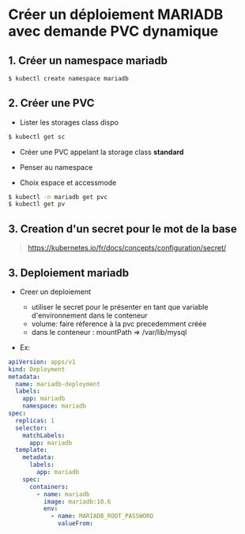 # Créer un déploiement MARIADB avec demande PVC dynamique


## 1. Créer un namespace mariadb

```bash
$ kubectl create namespace mariadb
```


## 2. Créer une PVC 

- Lister les storages class dispo

```bash
$ kubectl get sc
```

- Créer une PVC appelant la storage class **standard**

- Penser au namespace

- Choix espace et accessmode


```bash
$ kubectl -n mariadb get pvc
$ kubectl get pv
```

## 3. Creation d'un secret pour le mot de la base

> https://kubernetes.io/fr/docs/concepts/configuration/secret/

## 3. Deploiement mariadb

- Creer un deploiement
    - utiliser le secret pour le présenter en tant que variable d'environnement dans le conteneur
    - volume: faire réference à la pvc precedemment créée
    - dans le conteneur : mountPath => /var/lib/mysql

- Ex:

```yaml
apiVersion: apps/v1
kind: Deployment
metadata:
  name: mariadb-deployment
  labels:
    app: mariadb
    namespace: mariadb
spec:
  replicas: 1
  selector:
    matchLabels:
      app: mariadb
  template:
    metadata:
      labels:
        app: mariadb
    spec:
      containers:
        - name: mariadb
          image: mariadb:10.6
          env:
            - name: MARIADB_ROOT_PASSWORD
              valueFrom:

